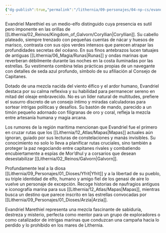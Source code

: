 ```yaml
---
{"dg-publish":true,"permalink":"/lithernia/09-personajes/04-np-cs/evandriel-marethiel/","title":"Evandriel Marethiel","tags":["lithernia","personaje","medio-elfo","Coryllian"]}
---
```


Evandriel Marethiel es un medio-elfo distinguido cuya presencia es sutil pero imponente en las orillas de [[Lithernia/02_Reinos/Kingdom_of_Galvorn/Coryllian\|Coryllian]]. Su cabello plateado, siempre trenzado con pequeñas cuentas de nácar y huesos de marisco, contrasta con sus ojos verdes intensos que parecen atrapar las profundidades secretas del océano. En sus finos antebrazos lucen tatuajes de antiguas [[Lithernia/06_Magia/Runas\|Runas]] y ondas marinas que reverberan débilmente durante las noches en la costa iluminadas por las estrellas. Su vestimenta combina telas prácticas propias de un navegante con detalles de seda azul profundo, símbolo de su afiliación al Consejo de Capitanes.

Dotado de una mezcla nacida del viento élfico y el ardor humano, Evandriel destaca por su calma reflexiva y su habilidad para permanecer sereno en mitad del oleaje embravecido. No es un líder natural de multitudes, prefiere el susurro discreto de un consejo íntimo y miradas calculadoras para sortear intrigas políticas y desafíos. Su bastón de mando, parecido a un timón pequeño adornado con filigranas de oro y coral, refleja la mezcla entre artesanía humana y magia arcana.

Los rumores de la región marítima mencionan que Evandriel fue el primero en cruzar rutas que los [[Lithernia/12_Atlas/Mapas\|Mapas]] actuales aún ignoran, guiado por sus lecturas de constelaciones y manás invisibles. Su conocimiento no solo lo lleva a planificar rutas cruciales, sino también a proteger la paz negociando entre capitanes rivales y combatiendo encubiertamente a espías de Mor’dhul y a corsarios que desean desestabilizar [[Lithernia/02_Reinos/Galvorn\|Galvorn]].

Profundamente leal a la diosa [[Lithernia/09_Personajes/01_Dioses/Yfrit\|Yfrit]] y a la libertad de su pueblo, su triple identidad de elfo, humano y amigo fiel de los genasi de aire lo vuelve un personaje de excepción. Recoge historias de naufragios antiguos e iconografía marina para sus [[Lithernia/12_Atlas/Mapas\|Mapas]], mientras busca un destino que parece inscrito en las estrellas convocadas por [[Lithernia/09_Personajes/01_Dioses/Arzia\|Arzia]].

Evandriel Marethiel representa una mezcla fascinante de sabiduría, destreza y misterio, perfecta como mentor para un grupo de exploradores o como catalizador de intrigas marinas que conduzcan una campaña hacia lo perdido y lo prohibido en los mares de Lithernia.